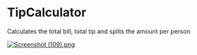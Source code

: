 # TipCalculator
Calculates the total bill, total tip and splits the amount per person 

[![Screenshot (109).png](https://s24.postimg.org/fzq0c7wnp/Screenshot_109.png)](https://postimg.org/image/herl0xxqp/)